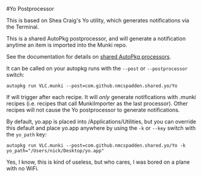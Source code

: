 #Yo Postprocessor

This is based on Shea Craig's Yo utility, which generates notifications via the Terminal.

This is a shared AutoPkg postprocessor, and will generate a notification anytime an item is imported into the Munki repo.

See the documentation for details on [shared AutoPkg processors](https://github.com/autopkg/autopkg/wiki/Processor-Locations#shared-recipe-processors).

It can be called on your autopkg runs with the `--post` or `--postprocessor` switch:

```
autopkg run VLC.munki --post=com.github.nmcspadden.shared.yo/Yo
```

If will trigger after each recipe.  It will *only* generate notifications with .munki recipes (i.e. recipes that call MunkiImporter as the last processor).  Other recipes will not cause the Yo postprocessor to generate notifications.

By default, yo.app is placed into /Applications/Utilities, but you can override this default and place yo.app anywhere by using the `-k` or `--key` switch with the `yo_path` key:

```
autopkg run VLC.munki --post=com.github.nmcspadden.shared.yo/Yo -k yo_path="/Users/nick/Desktop/yo.app"
```

Yes, I know, this is kind of useless, but who cares, I was bored on a plane with no WiFi.